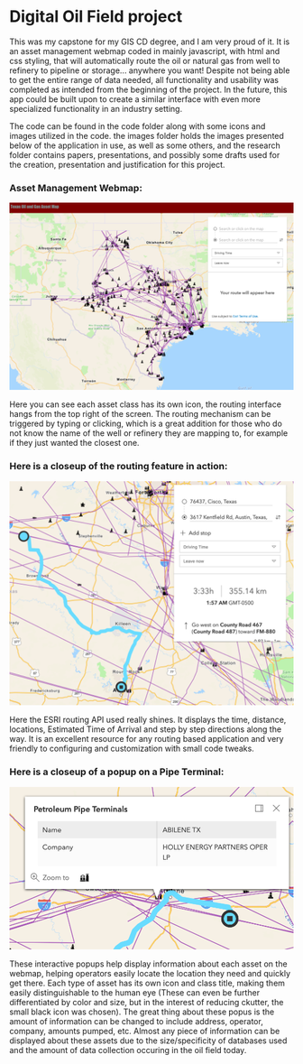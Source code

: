 # Digital Oil Field project

This was my capstone for my GIS CD degree, and I am very proud of it. It is an asset management webmap coded in mainly javascript, with html and css styling, that will automatically route the oil or natural gas from well to refinery to pipeline or storage... anywhere you want! Despite not being able to get the entire range of data needed, all functionality and usability was completed as intended from the beginning of the project. In the future, this app could be built upon to create a similar interface with even more specialized functionality in an industry setting.

The code can be found in the code folder along with some icons and images utilized in the code. the images folder holds the images presented below of the application in use, as well as some others, and the research folder contains papers, presentations, and possibly some drafts used for the creation, presentation and justification for this project.


### Asset Management Webmap:
![Asset Management Web map](Images/Webmap.png)

Here you can see each asset class has its own icon, the routing interface hangs from the top right of the screen. The routing mechanism can be triggered by typing or clicking, which is a great addition for those who do not know the name of the well or refinery they are mapping to, for example if they just wanted the closest one.

### Here is a closeup of the routing feature in action:
![Asset Management Routing](Images/routing.png)

Here the ESRI routing API used really shines. It displays the time, distance, locations, Estimated Time of Arrival and step by step directions along the way. It is an excellent resource for any routing based application and very friendly to configuring and customization with small code tweaks.

### Here is a closeup of a popup on a Pipe Terminal:
![Asset Management Routing](Images/routing2.png)

These interactive popups help display information about each asset on the webmap, helping operators easily locate the location they need and quickly get there. Each type of asset has its own icon and class title, making them easily distinguishable to the human eye (These can even be further differentiated by color and size, but in the interest of reducing ckutter, the small black icon was chosen). The great thing about these popus is the amount of information can be changed to include address, operator, company, amounts pumped, etc. Almost any piece of information can be displayed about these assets due to the size/specificity of databases used and the amount of data collection occuring in the oil field today.
